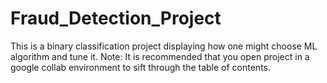 # Fraud_Detection_Project
This is a binary classification project displaying how one might choose ML algorithm and tune it.
Note: It is recommended that you open project in a google collab environment to sift through the table of contents.
